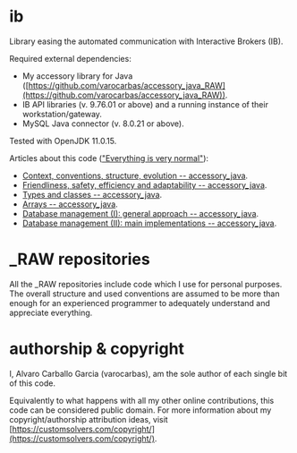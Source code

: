 # ib

Library easing the automated communication with Interactive Brokers (IB).

Required external dependencies:
- My accessory library for Java ([https://github.com/varocarbas/accessory_java_RAW](https://github.com/varocarbas/accessory_java_RAW)).
- IB API libraries (v. 9.76.01 or above) and a running instance of their workstation/gateway.
- MySQL Java connector (v. 8.0.21 or above).

Tested with OpenJDK 11.0.15.

Articles about this code (["Everything is very normal"](https://www.codeproject.com/Articles/5352157/Friendliness-Safety-Efficiency-and-Adaptability#_comments)):
- [Context, conventions, structure, evolution -- accessory_java](https://www.codeproject.com/Articles/5351092/Context-conventions-structure-evolution-accessory).
- [Friendliness, safety, efficiency and adaptability -- accessory_java](https://www.codeproject.com/Articles/5352157/Friendliness-safety-efficiency-and-adaptability).
- [Types and classes -- accessory_java](https://gist.github.com/varocarbas/dbc87154b96ef39b10cb7ce768794e66).
- [Arrays -- accessory_java](https://gist.github.com/varocarbas/a234af99ff7f0b6862ae99726b5e232a).
- [Database management (I): general approach -- accessory_java](https://gist.github.com/varocarbas/6d36332732bf30cda490fab075ef3ab9).
- [Database management (II): main implementations -- accessory_java](https://gist.github.com/varocarbas/3e9c52fc4131b1c6f4b6bc0ef6b701ea).

# \_RAW repositories
All the \_RAW repositories include code which I use for personal purposes. The overall structure and used conventions are assumed to be more than enough for an experienced programmer to adequately understand and appreciate everything. 

# authorship & copyright
I, Alvaro Carballo Garcia (varocarbas), am the sole author of each single bit of this code.

Equivalently to what happens with all my other online contributions, this code can be considered public domain. For more information about my copyright/authorship attribution ideas, visit [https://customsolvers.com/copyright/](https://customsolvers.com/copyright/).